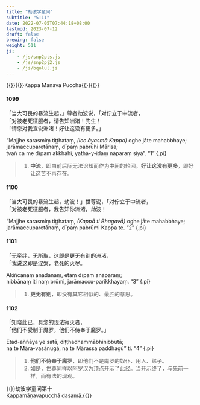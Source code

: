 ```yaml
---
title: "劫波学童问"
subtitle: "5:11"
date: 2022-07-05T07:44:18+08:00
lastmod: 2023-07-12
draft: false
brewing: false
weight: 511
js:
    - /js/snp2pts.js
    - /js/snp2pj2.js
    - /js/bqolul.js
---
```



{{<subtitle>}}{{<suttalink src="snp5.11">}}Kappa Māṇava Pucchā{{</suttalink>}}{{</subtitle>}}

#### 1099

「当大可畏的暴流生起，」尊者劫波说，「对佇立于中流者，  
「对被老死征服者，请告知洲渚！先生！  
「请您对我宣说洲渚！好让这没有更多。」

“Majjhe sarasmiṃ tiṭṭhataṃ, <i>(icc āyasmā Kappo)</i> oghe jāte mahabbhaye;  
jarāmaccuparetānaṃ, dīpaṃ pabrūhi Mārisa;  
tvañ ca me dīpam akkhāhi, yathā-y-idaṃ nāparaṃ siyā”. <q>1</q>
{.pi}

> 1. **中流**，即由前后际无法识知而作为中间的轮回。**好让这没有更多**，即好让这苦不再存在。

#### 1100

「当大可畏的暴流生起，劫波！」世尊说，「对佇立于中流者，  
「对被老死征服者，我告知你洲渚，劫波！  

“Majjhe sarasmiṃ tiṭṭhataṃ, <i>(Kappā ti Bhagavā)</i> oghe jāte mahabbhaye;  
jarāmaccuparetānaṃ, dīpaṃ pabrūmi Kappa te. <q>2</q>
{.pi}

#### 1101

「无牵绊，无所取，这即是更无有别的洲渚，  
「我说这即是涅槃，老死的灭尽。

Akiñcanaṃ anādānaṃ, etaṃ dīpaṃ anāparaṃ;  
nibbānaṃ iti naṃ brūmi, jarāmaccu-parikkhayaṃ. <q>3</q>
{.pi}

> 1. **更无有别**，即没有其它相似的、最胜的意思。

#### 1102

「知晓此已，具念的现法寂灭者，  
「他们不受制于魔罗，他们不侍奉于魔罗。」

Etad-aññāya ye satā, diṭṭhadhammābhinibbutā;  
na te Māra-vasānugā, na te Mārassa paddhagū” ti. <q>4</q>
{.pi}

> 1. **他们不侍奉于魔罗**，即他们不是魔罗的奴仆、用人、弟子。
> 1. 如是，世尊同样以阿罗汉为顶点开示了此经。当开示终了，与先前一样，而有法的现观。


{{<eof>}}劫波学童问第十<br>Kappamāṇavapucchā dasamā.{{</eof>}}